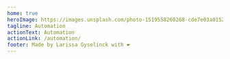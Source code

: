 ```yaml
---
home: true
heroImage: https://images.unsplash.com/photo-1519558260268-cde7e03a0152?ixlib=rb-1.2.1&ixid=eyJhcHBfaWQiOjEyMDd9&auto=format&fit=crop&w=1050&q=80
tagline: Automation
actionText: Automation
actionLink: /automation/
footer: Made by Larissa Gyselinck with ❤️
---
```


